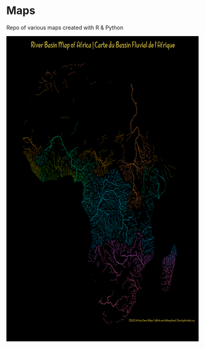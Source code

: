 # Maps
Repo of various maps created with R &amp; Python


<img align="center" src="map_images/afr_rivers.png" alt="1" height="800" width="800" style="max-width: 100%;">
